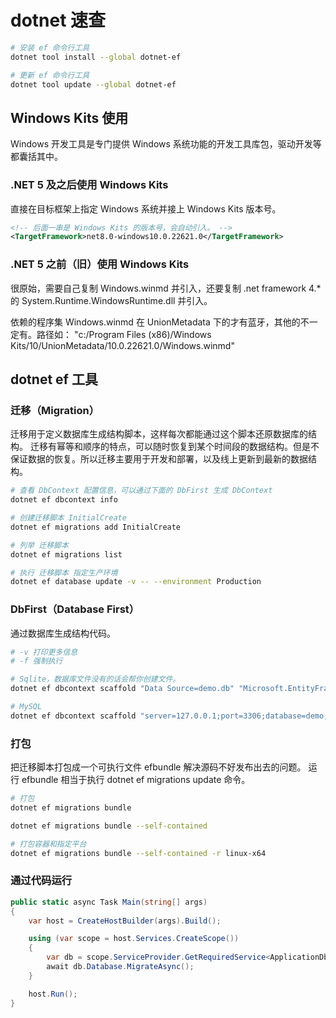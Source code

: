 # dotnet 速查

```bash
# 安装 ef 命令行工具
dotnet tool install --global dotnet-ef

# 更新 ef 命令行工具
dotnet tool update --global dotnet-ef
```

## Windows Kits 使用

Windows 开发工具是专门提供 Windows 系统功能的开发工具库包，驱动开发等都囊括其中。

### .NET 5 及之后使用 Windows Kits 

直接在目标框架上指定 Windows 系统并接上 Windows Kits 版本号。

```xml
<!-- 后面一串是 Windows Kits 的版本号，会自动引入。 -->
<TargetFramework>net8.0-windows10.0.22621.0</TargetFramework>
```

### .NET 5 之前（旧）使用 Windows Kits 

很原始，需要自己复制 Windows.winmd 并引入，还要复制 .net framework 4.* 的 System.Runtime.WindowsRuntime.dll 并引入。

依赖的程序集 Windows.winmd 在 UnionMetadata 下的才有蓝牙，其他的不一定有。路径如： "c:/Program Files (x86)/Windows Kits/10/UnionMetadata/10.0.22621.0/Windows.winmd"

## dotnet ef 工具

### 迁移（Migration）

迁移用于定义数据库生成结构脚本，这样每次都能通过这个脚本还原数据库的结构。
迁移有幂等和顺序的特点，可以随时恢复到某个时间段的数据结构。但是不保证数据的恢复。所以迁移主要用于开发和部署，以及线上更新到最新的数据结构。

```bash
# 查看 DbContext 配置信息，可以通过下面的 DbFirst 生成 DbContext
dotnet ef dbcontext info

# 创建迁移脚本 InitialCreate
dotnet ef migrations add InitialCreate

# 列举 迁移脚本
dotnet ef migrations list

# 执行 迁移脚本 指定生产环境
dotnet ef database update -v -- --environment Production
```

### DbFirst（Database First）

通过数据库生成结构代码。

```bash
# -v 打印更多信息
# -f 强制执行

# Sqlite，数据库文件没有的话会帮你创建文件。
dotnet ef dbcontext scaffold "Data Source=demo.db" "Microsoft.EntityFrameworkCore.Sqlite" --data-annotations --no-onconfiguring -c YourDbContext -o Entities -f -v

# MySQL
dotnet ef dbcontext scaffold "server=127.0.0.1;port=3306;database=demo;uid=root;pwd=password;CharSet=utf8mb4;SslMode=none" "MySql.EntityFrameworkCore" -o Entities --data-annotations --no-onconfiguring -c YourDbContext -f -v
```

### 打包

把迁移脚本打包成一个可执行文件 efbundle 解决源码不好发布出去的问题。
运行 efbundle 相当于执行 dotnet ef migrations update 命令。

```bash
# 打包
dotnet ef migrations bundle

dotnet ef migrations bundle --self-contained

# 打包容器和指定平台
dotnet ef migrations bundle --self-contained -r linux-x64
```

### 通过代码运行

```csharp
public static async Task Main(string[] args)
{
    var host = CreateHostBuilder(args).Build();

    using (var scope = host.Services.CreateScope())
    {
        var db = scope.ServiceProvider.GetRequiredService<ApplicationDbContext>();
        await db.Database.MigrateAsync();
    }

    host.Run();
}
```